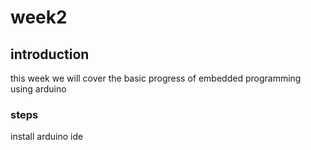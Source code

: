 # week2
## introduction
this week we will cover the basic progress of embedded programming using arduino
### steps
install arduino ide
